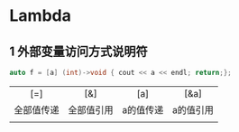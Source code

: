 # Lambda
## 1 外部变量访问方式说明符
~~~cpp
auto f = [a] (int)->void { cout << a << endl; return;};
~~~ 
|||||
|:-:|:-:|:-:|:-:|
|[=]|[&]|[a]|[&a]
|全部值传递|全部值引用|a的值传递|a的值引用
||


